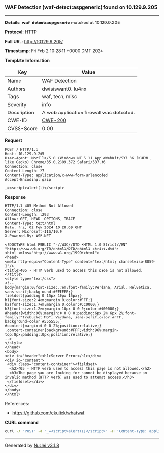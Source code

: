 ### WAF Detection (waf-detect:aspgeneric) found on 10.129.9.205

----
**Details**: **waf-detect:aspgeneric** matched at 10.129.9.205

**Protocol**: HTTP

**Full URL**: http://10.129.9.205/

**Timestamp**: Fri Feb 2 10:28:11 +0000 GMT 2024

**Template Information**

| Key | Value |
| --- | --- |
| Name | WAF Detection |
| Authors | dwisiswant0, lu4nx |
| Tags | waf, tech, misc |
| Severity | info |
| Description | A web application firewall was detected. |
| CWE-ID | [CWE-200](https://cwe.mitre.org/data/definitions/200.html) |
| CVSS-Score | 0.00 |

**Request**
```http
POST / HTTP/1.1
Host: 10.129.9.205
User-Agent: Mozilla/5.0 (Windows NT 5.1) AppleWebKit/537.36 (KHTML, like Gecko) Chrome/35.0.2309.372 Safari/537.36
Connection: close
Content-Length: 27
Content-Type: application/x-www-form-urlencoded
Accept-Encoding: gzip

_=<script>alert(1)</script>
```

**Response**
```http
HTTP/1.1 405 Method Not Allowed
Connection: close
Content-Length: 1293
Allow: GET, HEAD, OPTIONS, TRACE
Content-Type: text/html
Date: Fri, 02 Feb 2024 10:28:09 GMT
Server: Microsoft-IIS/10.0
X-Powered-By: ASP.NET

<!DOCTYPE html PUBLIC "-//W3C//DTD XHTML 1.0 Strict//EN" "http://www.w3.org/TR/xhtml1/DTD/xhtml1-strict.dtd">
<html xmlns="http://www.w3.org/1999/xhtml">
<head>
<meta http-equiv="Content-Type" content="text/html; charset=iso-8859-1"/>
<title>405 - HTTP verb used to access this page is not allowed.</title>
<style type="text/css">
<!--
body{margin:0;font-size:.7em;font-family:Verdana, Arial, Helvetica, sans-serif;background:#EEEEEE;}
fieldset{padding:0 15px 10px 15px;} 
h1{font-size:2.4em;margin:0;color:#FFF;}
h2{font-size:1.7em;margin:0;color:#CC0000;} 
h3{font-size:1.2em;margin:10px 0 0 0;color:#000000;} 
#header{width:96%;margin:0 0 0 0;padding:6px 2% 6px 2%;font-family:"trebuchet MS", Verdana, sans-serif;color:#FFF;
background-color:#555555;}
#content{margin:0 0 0 2%;position:relative;}
.content-container{background:#FFF;width:96%;margin-top:8px;padding:10px;position:relative;}
-->
</style>
</head>
<body>
<div id="header"><h1>Server Error</h1></div>
<div id="content">
 <div class="content-container"><fieldset>
  <h2>405 - HTTP verb used to access this page is not allowed.</h2>
  <h3>The page you are looking for cannot be displayed because an invalid method (HTTP verb) was used to attempt access.</h3>
 </fieldset></div>
</div>
</body>
</html>

```

References: 
- https://github.com/ekultek/whatwaf

**CURL command**
```sh
curl -X 'POST' -d '_=<script>alert(1)</script>' -H 'Content-Type: application/x-www-form-urlencoded' -H 'Host: 10.129.9.205' -H 'User-Agent: Mozilla/5.0 (Windows NT 5.1) AppleWebKit/537.36 (KHTML, like Gecko) Chrome/35.0.2309.372 Safari/537.36' 'http://10.129.9.205/'
```

----

Generated by [Nuclei v3.1.8](https://github.com/projectdiscovery/nuclei)